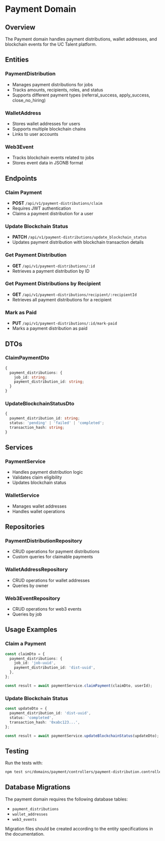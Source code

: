 # Payment Domain

## Overview

The Payment domain handles payment distributions, wallet addresses, and blockchain events for the UC Talent platform.

## Entities

### PaymentDistribution

- Manages payment distributions for jobs
- Tracks amounts, recipients, roles, and status
- Supports different payment types (referral_success, apply_success, close_no_hiring)

### WalletAddress

- Stores wallet addresses for users
- Supports multiple blockchain chains
- Links to user accounts

### Web3Event

- Tracks blockchain events related to jobs
- Stores event data in JSONB format

## Endpoints

### Claim Payment

- **POST** `/api/v1/payment-distributions/claim`
- Requires JWT authentication
- Claims a payment distribution for a user

### Update Blockchain Status

- **PATCH** `/api/v1/payment-distributions/update_blockchain_status`
- Updates payment distribution with blockchain transaction details

### Get Payment Distribution

- **GET** `/api/v1/payment-distributions/:id`
- Retrieves a payment distribution by ID

### Get Payment Distributions by Recipient

- **GET** `/api/v1/payment-distributions/recipient/:recipientId`
- Retrieves all payment distributions for a recipient

### Mark as Paid

- **PUT** `/api/v1/payment-distributions/:id/mark-paid`
- Marks a payment distribution as paid

## DTOs

### ClaimPaymentDto

```typescript
{
  payment_distributions: {
    job_id: string;
    payment_distribution_id: string;
  }
}
```

### UpdateBlockchainStatusDto

```typescript
{
  payment_distribution_id: string;
  status: 'pending' | 'failed' | 'completed';
  transaction_hash: string;
}
```

## Services

### PaymentService

- Handles payment distribution logic
- Validates claim eligibility
- Updates blockchain status

### WalletService

- Manages wallet addresses
- Handles wallet operations

## Repositories

### PaymentDistributionRepository

- CRUD operations for payment distributions
- Custom queries for claimable payments

### WalletAddressRepository

- CRUD operations for wallet addresses
- Queries by owner

### Web3EventRepository

- CRUD operations for web3 events
- Queries by job

## Usage Examples

### Claim a Payment

```typescript
const claimDto = {
  payment_distributions: {
    job_id: 'job-uuid',
    payment_distribution_id: 'dist-uuid',
  },
};

const result = await paymentService.claimPayment(claimDto, userId);
```

### Update Blockchain Status

```typescript
const updateDto = {
  payment_distribution_id: 'dist-uuid',
  status: 'completed',
  transaction_hash: '0xabc123...',
};

const result = await paymentService.updateBlockchainStatus(updateDto);
```

## Testing

Run the tests with:

```bash
npm test src/domains/payment/controllers/payment-distribution.controller.spec.ts
```

## Database Migrations

The payment domain requires the following database tables:

- `payment_distributions`
- `wallet_addresses`
- `web3_events`

Migration files should be created according to the entity specifications in the documentation.
